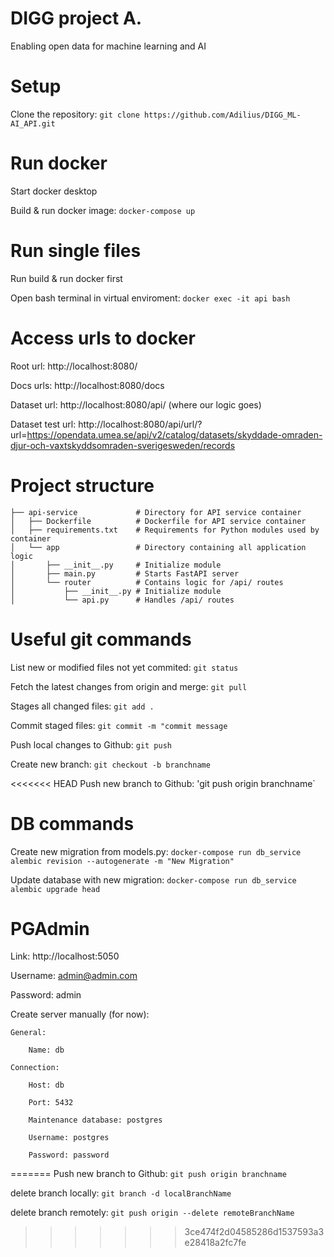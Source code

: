 # DIGG project A.
Enabling open data for machine learning and AI

# Setup

Clone the repository: `git clone https://github.com/Adilius/DIGG_ML-AI_API.git`

# Run docker

Start docker desktop

Build & run docker image: `docker-compose up`

# Run single files

Run build & run docker first

Open bash terminal in virtual enviroment: `docker exec -it api bash`

# Access urls to docker

Root url: http://localhost:8080/

Docs urls: http://localhost:8080/docs

Dataset url: http://localhost:8080/api/ (where our logic goes)

Dataset test url: http://localhost:8080/api/url/?url=https://opendata.umea.se/api/v2/catalog/datasets/skyddade-omraden-djur-och-vaxtskyddsomraden-sverigesweden/records

# Project structure

```
├── api-service             # Directory for API service container
│   ├── Dockerfile          # Dockerfile for API service container
│   ├── requirements.txt    # Requirements for Python modules used by container
│   └── app                 # Directory containing all application logic
│       ├── __init__.py     # Initialize module 
│       ├── main.py         # Starts FastAPI server
│       └── router          # Contains logic for /api/ routes
│           ├── __init__.py # Initialize module
│           └── api.py      # Handles /api/ routes
```

# Useful git commands
List new or modified files not yet commited: `git status`

Fetch the latest changes from origin and merge: `git pull`

Stages all changed files: `git add .`

Commit staged files: `git commit -m "commit message`

Push local changes to Github: `git push`

Create new branch: `git checkout -b branchname`

<<<<<<< HEAD
Push new branch to Github: 'git push origin branchname`

# DB commands
Create new migration from models.py: `docker-compose run db_service alembic revision --autogenerate -m "New Migration"`

Update database with new migration: `docker-compose run db_service alembic upgrade head`

# PGAdmin
Link: http://localhost:5050

Username: admin@admin.com

Password: admin

Create server manually (for now): 

    General:

        Name: db

    Connection:

        Host: db

        Port: 5432

        Maintenance database: postgres

        Username: postgres

        Password: password

=======
Push new branch to Github: `git push origin branchname`
 
delete branch locally: `git branch -d localBranchName`

delete branch remotely: `git push origin --delete remoteBranchName`
>>>>>>> 3ce474f2d04585286d1537593a3e28418a2fc7fe

